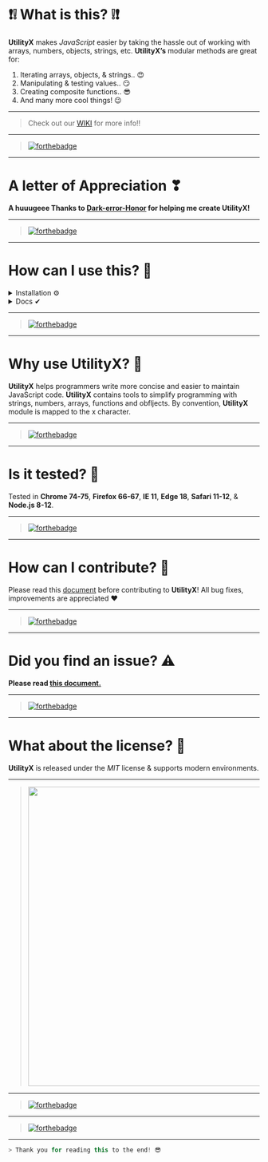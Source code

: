 # ❗❕ What is this? ❕❗

**UtilityX** makes _JavaScript_ easier by taking the hassle out of working with arrays, numbers, objects, strings, etc.
**UtilityX’s** modular methods are great for:

1. Iterating arrays, objects, & strings.. :heart_eyes:
2. Manipulating & testing values.. :smirk:
3. Creating composite functions.. :sunglasses:
4. And many more cool things! :wink:

---

> Check out our [WIKI](https://github.com/debugleader/UtilityX/wiki) for more info!! 

---

> [![forthebadge](https://forthebadge.com/images/badges/powered-by-responsibility.svg)](https://debugleader.github.io)

---

# A letter of Appreciation ❣

**A huuugeee Thanks to [Dark-error-Honor](https://github.com/Dark-error-Honor) for helping me create UtilityX!**

---

> [![forthebadge](https://forthebadge.com/images/badges/uses-brains.svg)](https://debugleader.github.io)

---

# How can I use this? 🤔

<details>
<summary>Installation ⚙</summary>
<hr />

```bash
    > npm i utilityx
```

```bash
    > const x = require("utilityx");
```

<hr />
</details>
<details>
<summary>Docs ✔</summary>
<hr />
<details>
<summary>Equality Checker 🔰</summary>
<br />
  
```javascript
    // parameters: (string, string, string, ......)
    x.checker("utilityx", "utilityx", "utilityx", "utilityx")
    // => true
````
</details>
<!-- New details-->
<details>
<summary>Random Array Picker 💯</summary>
<br />
  
```javascript
    // parameters: (string, string, string, ......)
    x.checker("utilityx", "utilityx", "utilityx", "utilityx")
    // => true
````
</details>
<!-- New details-->
<details>
<summary>Longest String Length Sorter 💥</summary>
<br />
  
```javascript
    // parameters: (array)
    x.sortByLongestLength(["aaaaaaaa", "a", "aa"])
    // => ["aaaaaaaa", "aa", "a"]
````
</details>
<!-- New details-->
<details>
<summary>Shortest String Length Sorter 🎧</summary>
<br />
  
```javascript
    // parameters: (array)
    x.sortByLetter(["aaaaaaaa", "a", "aa"])
    // => ["aa", "a", "aaaaaaaa"]
````
</details>
<!-- New details-->
<details>
<summary>Letter Sorter 🎂</summary>
<br />
  
```javascript
    // parameters: (array)
    x.sortByLetter(["hello", "bye", "apple"])
    // => ["apple", "bye", "hello"]
````
</details>
<!-- New details-->
<details>
<summary>Descending Number Sorter 😇</summary>
<br />
  
```javascript
    // parameters: (array)
    x.sortNumsDescending([1,3,2,5,4])
    // => [5,4,3,2,1]
````
</details>
<!-- New details-->
<details>
<summary>Ascending Number Sorter 😉</summary>
<br />
  
```javascript
    // parameters: (array)
    x.sortNumsAscending([1,3,2,5,4])
    // => [1,2,3,4,5]
````
</details>
<!-- New details-->
<details>
<summary>Vowel Keeper 🎵</summary>
<br />
  
```javascript
    // parameters: (string)
    x.keepVowels("utilityx")
    // => "uii"
````
</details>
<!-- New details-->
<details>
<summary>Vowel Remover 🎶</summary>
<br />

```javascript
// parameters: (string)
x.removeVowels("utilityx");
// => "tltyx"
```

</details>
<!-- New details-->
<details>
<summary>Space Counter 🔧</summary>
<br />

```javascript
// parameters: (string)
x.spaceCount("utilityx is a util lib.");
// => 4
```

</details>
<!-- New details-->
<details>
<summary>Character Counter 😱</summary>
<br />
  
```javascript
    // parameters: (string, characters)
    x.charCount("utilityx", "x")
    // => 1
````
</details>
<!-- New details-->
<details>
<summary>Check For Integers 🔢</summary>
<br />

```javascript
// parameters: (number)
x.isInt(1);
// => true
```

</details>
<!-- New details-->
<details>
<summary>Check For Floats 💥</summary>
<br />

```javascript
// parameters: (number)
x.isFloat(1.1);
// => true
```

</details>
<!-- New details-->
<details>
<summary>Check For Strings 🔠</summary>
<br />
  
  ```javascript
    // paramters: (string)
    x.isString('Hello World!');
    // => true
````
</details>
<!-- New details-->
<details>
<summary>Check For Arrays ✔</summary>
<br />

```javascript
// parameters: (array)
x.isArray(["Hello", "World", "!"]);
// => true
```

</details>
<!-- New details-->
<details>
<summary>Round Numbers ⭕</summary>
<br />
  
  ```javascript
    // parameters: (number, amount of decimal places)
    x.round(10.55555555, 2)
    // => 10.56
````
</details>

  <!-- New details-->
  <details>
  <summary>Remove duplicates from array ❌</summary>
  <br />

  ```javascript
    // parameters: (array)
    x.removeDuplicates([1, 2, 3, 4, 2, 3])
    // => [1, 2, 3, 4]

````

</details>

  <!-- New details-->
  <details>
  <summary>Remove falsy values from array ✔</summary>
  <br />

```javascript
// parameters: (array)
x.compact([null, '', undefined, 0, 5, 'hello']);
// => [5, 'hello']
```

</details>

  <!-- New details-->
  <details>
  <summary>Get last index of array 💢</summary>
  <br />

```javascript
// parameters: (array)
x.lastIndex([1, 2, 3, 4, 'Hi']);
// => 'Hi'
```

</details>

  <!-- New details-->
  <details>
  <summary>Flatten an array ➡⬅</summary>
  <br />

```javascript
// parameters: (array, depth to flatten(Number))
x.flatten([1, [2, [3, [4, [5]]]]]);
// => [1, 2, 3, 4, 5]
```

</details>

  <!-- New details-->
  <details>
  <summary>positive and negative indexing ➖</summary>
  <br />

```javascript
// parameters: (array, index(negative or positive Number))
x.nth(['first', 'second', 'third'], -2);
// => 'second'
```

</details>

  <!-- New details-->
  <details>
  <summary>Pull items out of array ⬆</summary>
  <br />

```javascript
// parameters: (array, values to pull out)
x.pull([1, 2, 3, 'hello', 4], 1, 'hello');
// => [1, 2, 3, 4]
```

</details>

  <!-- New details-->
  <details>
  <summary>Get all items except last item ❌</summary>
  <br />

```javascript
// parameters: (array)
x.head([1, 2, 3, 4, 5]);
// => [1, 2, 3, 4]
```

</details>

  <!-- New details-->
  <details>
  <summary>Get all items except first item 🚫</summary>
  <br />

```javascript
// parameters: (array)
x.removeDuplicates([1, 2, 3, 4, 5]);
// => [2, 3, 4, 5]
```

</details>

  <!-- New details-->
  <details>
  <summary>Dynamicaly create variables 😎</summary>
  <br />

```javascript
// parameters: (name, amount, value(array or single value) default= unspecified)
fruits = ['apple', 'lemon', 'mango', 'pear'];
x.createVars('fruit', fruits.lenth, fruits);
// => ['fruit0', 'fruit1', 'fruit2', 'fruit3']
console.log(fruit0, fruit1);
// 'apple lemon'
```

</details>

  <!-- New details-->
  <details>
  <summary>Make union of arrays ☮</summary>
  <br />

```javascript
// parameters: (array, array, array, ...)
x.union([1, 2, 3, 4, 5], [1, 2], [3, 6]);
// => [1, 2, 3, 4, 5, 6]
```

</details>
  <!-- New details-->
  <details>
  <summary>Make sorted union of arrays 🤞</summary>
  <br />

```javascript
// parameters: (array, array, array, ...)
x.sortedUnion([5, 2, 4], [6, 4, 9]);
// => [2, 4, 5, 6, 9]
```

</details>
  <!-- New details-->
  <details>
  <summary>Deep copy an array ©</summary>
  <br />

```javascript
// parameters: (array)
arr = [1, 2, 3];
x.deepCopy(arr);
// => [1, 2, 3]
```

</details>
  <!-- New details-->
  <details>
  <summary>Clamp function 🍤</summary>
  <br />

```javascript
// parameters: (lower bound, number, upper bound)
x.clamp([2, 5, 8]);
// => 5
x.clamp([8, 2, 10]);
// => 8
x.clamp([2, 10, 5]);
// => 5
```

</details>
  <!-- New details-->
  <details>
  <summary>Range function (yes, like in python) 😁</summary>
  <br />

```javascript
// parameters: (Number)
x.range(5);
// => [0, 1, 2, 3, 4]
```

</details>
  <!-- New details-->
  <details>
  <summary>Convert to camelCase 🐫</summary>
  <br />

```javascript
// parameters: (String)
x.camelCase('caMel caSe');
// => 'camelCase'
```

</details>
<!-- New details-->
  <details>
  <summary>Convert to PascalCase 🔠</summary>
  <br />

```javascript
// parameters: (String)
x.pascalCase('paScAl caSe');
// => 'PascalCase'
```

</details>
<!-- New details-->
  <details>
  <summary>Convert to snake_case 🐍</summary>
  <br />

```javascript
// parameters: (String)
x.snakeCase('snAke caSe');
// => 'sn_ake_cas_e'
x.snakeCase('snake case');
// => 'snake_case'
```

</details>
<!-- New details-->
  <details>
  <summary>Convert to kebab-case 🥙</summary>
  <br />

```javascript
// parameters: (String)
x.kebabCase('keBab caSe');
// => 'ke-bab-ca-se'
x.kebabCase('kebab case');
// => 'kebab-case'
```

</details>
<!-- New details-->
  <details>
  <summary>Capitalize 🔠</summary>
  <br />

```javascript
// parameters: (String)
x.camelCase('caPs');
// => 'CaPs'
```

</details>
</details>

---

> [![forthebadge](https://forthebadge.com/images/badges/ctrl-c-ctrl-v.svg)](https://debugleader.github.io)

---

# Why use UtilityX? 🚀

**UtilityX** helps programmers write more concise and easier to maintain JavaScript code. **UtilityX** contains tools to simplify programming with strings, numbers, arrays, functions and obfljects. By convention, **UtilityX** module is mapped to the x character.

---

> [![forthebadge](https://forthebadge.com/images/badges/built-by-developers.svg)](https://debugleader.github.io)

---

# Is it tested? 🧪

Tested in **Chrome 74-75**, **Firefox 66-67**, **IE 11**, **Edge 18**, **Safari 11-12**, & **Node.js 8-12**.

---

> [![forthebadge](https://forthebadge.com/images/badges/certified-yourboyserge.svg)](https://debugleader.github.io)

---

# How can I contribute? 🎉

Please read this [document](CONTRIBUTING.md) before contributing to **UtilityX**! All bug fixes, improvements are appreciated ♥

---

> [![forthebadge](https://forthebadge.com/images/badges/built-with-love.svg)](https://debugleader.github.io)

---

# Did you find an issue? ⚠️

**Please read [this document.](SECURITY.md)**

---

> [![forthebadge](https://forthebadge.com/images/badges/not-an-issue.svg)](https://debugleader.github.io)

---

# What about the license? 📃

**UtilityX** is released under the _MIT_ license & supports modern environments.

---

> <img src="https://images.unsplash.com/photo-1518932945647-7a1c969f8be2?ixlib=rb-1.2.1&ixid=eyJhcHBfaWQiOjEyMDd9&auto=format&fit=crop&w=1489&q=80" width="600">

---

> [![forthebadge](https://forthebadge.com/images/badges/built-with-grammas-recipe.svg)](https://debugleader.github.io)

---

> [![forthebadge](https://forthebadge.com/images/badges/made-with-javascript.svg)](https://debugleader.github.io)

---

```java
> Thank you for reading this to the end! 😎
```
